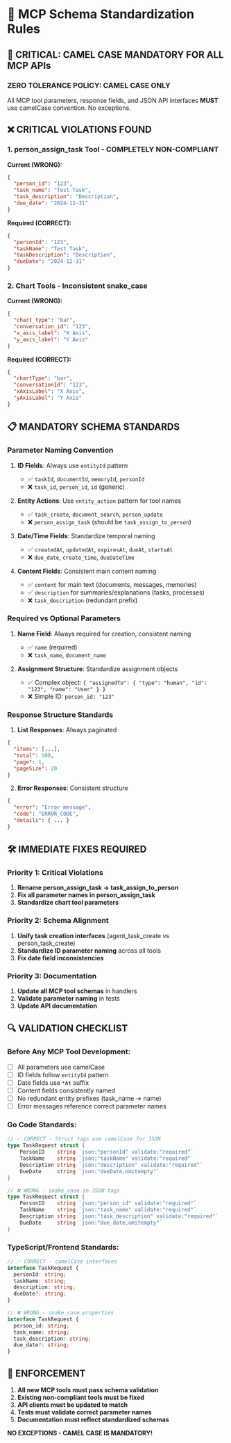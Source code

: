 # 🔗 MCP Schema Standardization Rules

## 🚨 CRITICAL: CAMEL CASE MANDATORY FOR ALL MCP APIs

### **ZERO TOLERANCE POLICY: CAMEL CASE ONLY**

All MCP tool parameters, response fields, and JSON API interfaces **MUST** use camelCase convention. No exceptions.

## ❌ CRITICAL VIOLATIONS FOUND

### 1. **person_assign_task Tool - COMPLETELY NON-COMPLIANT**
**Current (WRONG):**
```json
{
  "person_id": "123",
  "task_name": "Test Task", 
  "task_description": "Description",
  "due_date": "2024-12-31"
}
```

**Required (CORRECT):**
```json
{
  "personId": "123",
  "taskName": "Test Task",
  "taskDescription": "Description", 
  "dueDate": "2024-12-31"
}
```

### 2. **Chart Tools - Inconsistent snake_case**
**Current (WRONG):**
```json
{
  "chart_type": "bar",
  "conversation_id": "123",
  "x_axis_label": "X Axis",
  "y_axis_label": "Y Axis"
}
```

**Required (CORRECT):**
```json
{
  "chartType": "bar",
  "conversationId": "123", 
  "xAxisLabel": "X Axis",
  "yAxisLabel": "Y Axis"
}
```

## 📋 MANDATORY SCHEMA STANDARDS

### **Parameter Naming Convention**

1. **ID Fields**: Always use `entityId` pattern
   - ✅ `taskId`, `documentId`, `memoryId`, `personId`
   - ❌ `task_id`, `person_id`, `id` (generic)

2. **Entity Actions**: Use `entity_action` pattern for tool names
   - ✅ `task_create`, `document_search`, `person_update`
   - ❌ `person_assign_task` (should be `task_assign_to_person`)

3. **Date/Time Fields**: Standardize temporal naming
   - ✅ `createdAt`, `updatedAt`, `expiresAt`, `dueAt`, `startsAt`
   - ❌ `due_date`, `create_time`, `dueDateTime`

4. **Content Fields**: Consistent main content naming
   - ✅ `content` for main text (documents, messages, memories)
   - ✅ `description` for summaries/explanations (tasks, processes)
   - ❌ `task_description` (redundant prefix)

### **Required vs Optional Parameters**

1. **Name Field**: Always required for creation, consistent naming
   - ✅ `name` (required)
   - ❌ `task_name`, `document_name`

2. **Assignment Structure**: Standardize assignment objects
   - ✅ Complex object: `{ "assignedTo": { "type": "human", "id": "123", "name": "User" } }`
   - ❌ Simple ID: `person_id: "123"`

### **Response Structure Standards**

1. **List Responses**: Always paginated
```json
{
  "items": [...],
  "total": 100,
  "page": 1,
  "pageSize": 20
}
```

2. **Error Responses**: Consistent structure
```json
{
  "error": "Error message",
  "code": "ERROR_CODE", 
  "details": { ... }
}
```

## 🛠️ IMMEDIATE FIXES REQUIRED

### Priority 1: Critical Violations
1. **Rename person_assign_task → task_assign_to_person**
2. **Fix all parameter names in person_assign_task**
3. **Standardize chart tool parameters**

### Priority 2: Schema Alignment
1. **Unify task creation interfaces** (agent_task_create vs person_task_create)
2. **Standardize ID parameter naming** across all tools
3. **Fix date field inconsistencies**

### Priority 3: Documentation
1. **Update all MCP tool schemas** in handlers
2. **Validate parameter naming** in tests
3. **Update API documentation**

## 🔍 VALIDATION CHECKLIST

### Before Any MCP Tool Development:
- [ ] All parameters use camelCase
- [ ] ID fields follow `entityId` pattern  
- [ ] Date fields use `*At` suffix
- [ ] Content fields consistently named
- [ ] No redundant entity prefixes (task_name → name)
- [ ] Error messages reference correct parameter names

### Go Code Standards:
```go
// ✅ CORRECT - Struct tags use camelCase for JSON
type TaskRequest struct {
    PersonID    string `json:"personId" validate:"required"`
    TaskName    string `json:"taskName" validate:"required"`
    Description string `json:"description" validate:"required"`
    DueDate     string `json:"dueDate,omitempty"`
}

// ❌ WRONG - snake_case in JSON tags
type TaskRequest struct {
    PersonID    string `json:"person_id" validate:"required"`
    TaskName    string `json:"task_name" validate:"required"`
    Description string `json:"task_description" validate:"required"`
    DueDate     string `json:"due_date,omitempty"`
}
```

### TypeScript/Frontend Standards:
```typescript
// ✅ CORRECT - camelCase interfaces
interface TaskRequest {
  personId: string;
  taskName: string;
  description: string;
  dueDate?: string;
}

// ❌ WRONG - snake_case properties
interface TaskRequest {
  person_id: string;
  task_name: string;
  task_description: string;
  due_date?: string;
}
```

## 🚨 ENFORCEMENT

1. **All new MCP tools must pass schema validation**
2. **Existing non-compliant tools must be fixed**
3. **API clients must be updated to match**
4. **Tests must validate correct parameter names**
5. **Documentation must reflect standardized schemas**

**NO EXCEPTIONS - CAMEL CASE IS MANDATORY!**